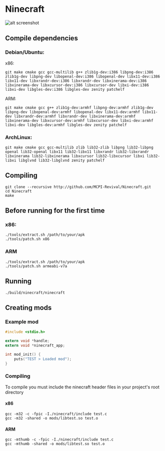 # Ninecraft

![alt screenshot](https://raw.githubusercontent.com/MCPI-Revival/Ninecraft/master/screenshots/Screenshot%20from%202022-09-10%2000-45-48.png)

## Compile dependencies
### Debian/Ubuntu:
x86:
```
git make cmake gcc gcc-multilib g++ zlib1g-dev:i386 libpng-dev:i386 zlib1g-dev libpng-dev libopenal-dev:i386 libopenal-dev libx11-dev:i386 libx11-dev libxrandr-dev:i386 libxrandr-dev libxinerama-dev:i386 libxinerama-dev libxcursor-dev:i386 libxcursor-dev libxi-dev:i386 libxi-dev libgles-dev:i386 libgles-dev zenity patchelf
```
ARM:
```
git make cmake gcc g++ zlib1g-dev:armhf libpng-dev:armhf zlib1g-dev libpng-dev libopenal-dev:armhf libopenal-dev libx11-dev:armhf libx11-dev libxrandr-dev:armhf libxrandr-dev libxinerama-dev:armhf libxinerama-dev libxcursor-dev:armhf libxcursor-dev libxi-dev:armhf libxi-dev libgles-dev:armhf libgles-dev zenity patchelf
```
### ArchLinux:
```
git make cmake gcc gcc-multilib zlib lib32-zlib libpng lib32-libpng openal lib32-openal libx11 lib32-libx11 libxrandr lib32-libxrandr libxinerama lib32-libxinerama libxcursor lib32-libxcursor libxi lib32-libxi libglvnd lib32-libglvnd zenity patchelf
```

## Compiling
```
git clone --recursive http://github.com/MCPI-Revival/Ninecraft.git
cd Ninecraft
make
```    

## Before running for the first time
### x86:
```
./tools/extract.sh /path/to/your/apk
./tools/patch.sh x86
```
### ARM
```
./tools/extract.sh /path/to/your/apk
./tools/patch.sh armeabi-v7a
```

## Running
```
./build/ninecraft/ninecraft
```

## Creating mods
### Example mod
```c
#include <stdio.h>

extern void *handle;
extern void *ninecraft_app;

int mod_init() {
    puts("TEST > Loaded mod");
}
```
### Compiling

To compile you must include the ninecraft header files
in your project's root directory

#### x86
```
gcc -m32 -c -fpic -I./ninecraft/include test.c
gcc -m32 -shared -o mods/libtest.so test.o
```
#### ARM
```
gcc -mthumb -c -fpic -I./ninecraft/include test.c
gcc -mthumb -shared -o mods/libtest.so test.o
```
